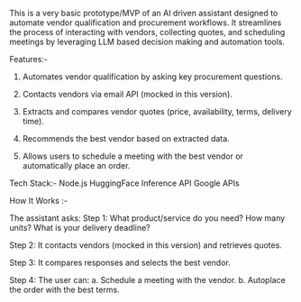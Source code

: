 This is a very basic prototype/MVP of an AI driven assistant designed to automate vendor qualification and procurement workflows. It streamlines the process of interacting with vendors, collecting quotes, and scheduling meetings by leveraging LLM based decision making and automation tools.

Features:-

1. Automates vendor qualification by asking key procurement questions.

2. Contacts vendors via email API (mocked in this version).

3. Extracts and compares vendor quotes (price, availability, terms, delivery time).

4. Recommends the best vendor based on extracted data.

5. Allows users to schedule a meeting with the best vendor or automatically place an order.

Tech Stack:-
Node.js
HuggingFace Inference API 
Google APIs 


How It Works :-

The assistant asks:
Step 1: What product/service do you need?
         How many units?
         What is your delivery deadline?

Step 2: It contacts vendors (mocked in this version) and retrieves quotes.

Step 3: It compares responses and selects the best vendor.

Step 4: The user can:
        a. Schedule a meeting with the vendor.
        b. Autoplace the order with the best terms.
